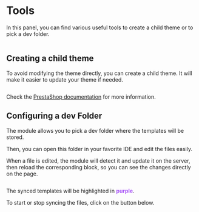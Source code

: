 # Tools

In this panel, you can find various useful tools to create a child theme or to pick a dev folder.

<img srcset="/devtools/images/tools.jpg 2x" class="border">

## Creating a child theme

To avoid modifying the theme directly, you can create a child theme. It will make it easier to
update your theme if needed.

<img srcset="/devtools/images/child-theme.jpg 2x" class="border padding">

Check
the [PrestaShop documentation](https://devdocs.prestashop.com/1.7/themes/reference/template-inheritance/parent-child-feature/)
for more information.

## Configuring a dev Folder

The module allows you to pick a dev folder where the templates will be stored.

Then, you can open this folder in your favorite IDE and edit the files easily.

When a file is edited, the module will detect it and update it on the server, then reload the
corresponding block, so you can see the changes directly on the page.

<img srcset="/devtools/images/vscode.jpg 2x">

The synced templates will be highlighted in <span style="color: #a855f7">**purple**</span>.

To start or stop syncing the files, click on the button below.

<img srcset="/devtools/images/sync-icon.jpg 2x" class="border">
